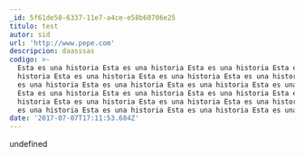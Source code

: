 ```yaml
---
_id: 5f61de50-6337-11e7-a4ce-e58b60706e25
titulo: test
autor: sid
url: 'http://www.pepe.com'
descripcion: daasssas
codigo: >-
  Esta es una historia Esta es una historia Esta es una historia Esta es una
  historia Esta es una historia Esta es una historia Esta es una historia Esta
  es una historia Esta es una historia Esta es una historia Esta es una historia
  Esta es una historia Esta es una historia Esta es una historia Esta es una
  historia Esta es una historia Esta es una historia Esta es una historia Esta
  es una historia Esta es una historia Esta es una historia Esta es una historia
date: '2017-07-07T17:11:53.684Z'
---
```

undefined
